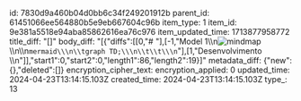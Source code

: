 id: 7830d9a460b04d0bb6c34f249201912b
parent_id: 61451066ee564880b5e9eb667604c96b
item_type: 1
item_id: 9e381a5518e94aba85862616ea76c976
item_updated_time: 1713877958772
title_diff: "[]"
body_diff: "[{\"diffs\":[[0,\"# \"],[-1,\"Model 1\\\n![mindmap](:/280a1f334e7d4fec97e9c81e2c0c47b3)\\\n\\\n```mermaid\\\n\\tgraph TD;\\\n\\t\\t\\\n```\"],[1,\"Desenvolvimento \\\n\"]],\"start1\":0,\"start2\":0,\"length1\":86,\"length2\":19}]"
metadata_diff: {"new":{},"deleted":[]}
encryption_cipher_text: 
encryption_applied: 0
updated_time: 2024-04-23T13:14:15.103Z
created_time: 2024-04-23T13:14:15.103Z
type_: 13